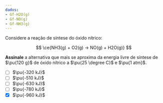 ```yaml
---
dados:
- Gf-H2O(g)
- Gf-NO(g)
- Gf-NH3(g)
---
```


Considere a reação de síntese do óxido nítrico:

$$
\ce{NH3(g) + O2(g) -> NO(g) + H2O(g)}
$$

**Assinale** a alternativa que mais se aproxima da energia livre de síntese de $\pu{120 g}$ de óxido nítrico a $\pu{25 \degree C}$ e $\pu{1 atm}$.

- [ ] $\pu{-320 kJ}$
- [ ] $\pu{-510 kJ}$
- [ ] $\pu{-630 kJ}$
- [ ] $\pu{-780 kJ}$
- [x] $\pu{-960 kJ}$
